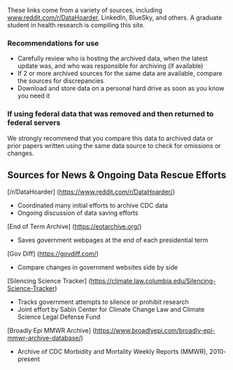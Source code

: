 These links come from a variety of sources, including www.reddit.com/r/DataHoarder, LinkedIn, BlueSky, and others. A graduate student in health research is compiling this site.

### Recommendations for use
-	Carefully review who is hosting the archived data, when the latest update was, and who was responsible for archiving (if available)
-	If 2 or more archived sources for the same data are available, compare the sources for discrepancies
-	Download and store data on a personal hard drive as soon as you know you need it

### If using federal data that was removed and then returned to federal servers
We strongly recommend that you compare this data to archived data or prior papers written using the same data source to check for omissions or changes.

## Sources for News & Ongoing Data Rescue Efforts

[/r/DataHoarder] (https://www.reddit.com/r/DataHoarder/)
-	Coordinated many initial efforts to archive CDC data
-	Ongoing discussion of data saving efforts

[End of Term Archive] (https://eotarchive.org/)
-	Saves government webpages at the end of each presidential term

[Gov Diff] (https://govdiff.com/)
-	Compare changes in government websites side by side

[Silencing Science Tracker] (https://climate.law.columbia.edu/Silencing-Science-Tracker)
-	Tracks government attempts to silence or prohibit research
-	Joint effort by Sabin Center for Climate Change Law and Climate Science Legal Defense Fund

[Broadly Epi MMWR Archive] (https://www.broadlyepi.com/broadly-epi-mmwr-archive-database/)
-	Archive of CDC Morbidity and Mortality Weekly Reports (MMWR), 2010- present




